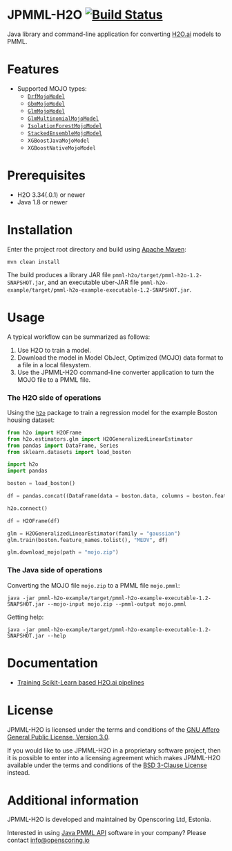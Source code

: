 JPMML-H2O [![Build Status](https://github.com/jpmml/jpmml-h2o/workflows/maven/badge.svg)](https://github.com/jpmml/jpmml-h2o/actions?query=workflow%3A%22maven%22)
=========

Java library and command-line application for converting [H2O.ai](https://www.h2o.ai/) models to PMML.

# Features #

* Supported MOJO types:
  * [`DrfMojoModel`](https://docs.h2o.ai/h2o/latest-stable/h2o-genmodel/javadoc/hex/genmodel/algos/drf/DrfMojoModel.html)
  * [`GbmMojoModel`](https://docs.h2o.ai/h2o/latest-stable/h2o-genmodel/javadoc/hex/genmodel/algos/gbm/GbmMojoModel.html)
  * [`GlmMojoModel`](https://docs.h2o.ai/h2o/latest-stable/h2o-genmodel/javadoc/hex/genmodel/algos/glm/GlmMojoModel.html)
  * [`GlmMultinomialMojoModel`](https://docs.h2o.ai/h2o/latest-stable/h2o-genmodel/javadoc/hex/genmodel/algos/glm/GlmMultinomialMojoModel.html)
  * [`IsolationForestMojoModel`](https://docs.h2o.ai/h2o/latest-stable/h2o-genmodel/javadoc/hex/genmodel/algos/isofor/IsolationForestMojoModel.html)
  * [`StackedEnsembleMojoModel`](https://docs.h2o.ai/h2o/latest-stable/h2o-genmodel/javadoc/hex/genmodel/algos/ensemble/StackedEnsembleMojoModel.html)
  * `XGBoostJavaMojoModel`
  * `XGBoostNativeMojoModel`

# Prerequisites #

* H2O 3.34(.0.1) or newer
* Java 1.8 or newer

# Installation #

Enter the project root directory and build using [Apache Maven](https://maven.apache.org/):
```
mvn clean install
```

The build produces a library JAR file `pmml-h2o/target/pmml-h2o-1.2-SNAPSHOT.jar`, and an executable uber-JAR file `pmml-h2o-example/target/pmml-h2o-example-executable-1.2-SNAPSHOT.jar`.

# Usage #

A typical workflow can be summarized as follows:

1. Use H2O to train a model.
2. Download the model in Model ObJect, Optimized (MOJO) data format to a file in a local filesystem.
3. Use the JPMML-H2O command-line converter application to turn the MOJO file to a PMML file.

### The H2O side of operations

Using the [`h2o`](https://github.com/h2oai/h2o-3/tree/master/h2o-py) package to train a regression model for the example Boston housing dataset:

```python
from h2o import H2OFrame
from h2o.estimators.glm import H2OGeneralizedLinearEstimator
from pandas import DataFrame, Series
from sklearn.datasets import load_boston

import h2o
import pandas

boston = load_boston()

df = pandas.concat((DataFrame(data = boston.data, columns = boston.feature_names), Series(boston.target, name = "MEDV")), axis = 1)

h2o.connect()

df = H2OFrame(df)

glm = H2OGeneralizedLinearEstimator(family = "gaussian")
glm.train(boston.feature_names.tolist(), "MEDV", df)

glm.download_mojo(path = "mojo.zip")
```

### The Java side of operations

Converting the MOJO file `mojo.zip` to a PMML file `mojo.pmml`:
```
java -jar pmml-h2o-example/target/pmml-h2o-example-executable-1.2-SNAPSHOT.jar --mojo-input mojo.zip --pmml-output mojo.pmml
```

Getting help:
```
java -jar pmml-h2o-example/target/pmml-h2o-example-executable-1.2-SNAPSHOT.jar --help
```

# Documentation #

* [Training Scikit-Learn based H2O.ai pipelines](https://openscoring.io/blog/2022/11/11/sklearn_h2o_pipeline/)

# License #

JPMML-H2O is licensed under the terms and conditions of the [GNU Affero General Public License, Version 3.0](https://www.gnu.org/licenses/agpl-3.0.html).

If you would like to use JPMML-H2O in a proprietary software project, then it is possible to enter into a licensing agreement which makes JPMML-H2O available under the terms and conditions of the [BSD 3-Clause License](https://opensource.org/licenses/BSD-3-Clause) instead.

# Additional information #

JPMML-H2O is developed and maintained by Openscoring Ltd, Estonia.

Interested in using [Java PMML API](https://github.com/jpmml) software in your company? Please contact [info@openscoring.io](mailto:info@openscoring.io)
